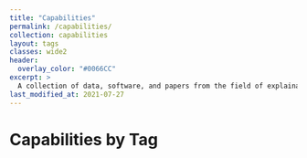 ```yaml
---
title: "Capabilities"
permalink: /capabilities/
collection: capabilities
layout: tags
classes: wide2
header:
  overlay_color: "#0066CC"
excerpt: >
  A collection of data, software, and papers from the field of explainable artificial intelligence (XAI).<br />
last_modified_at: 2021-07-27
---
```

# Capabilities by Tag